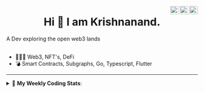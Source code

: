 <a href="https://twitter.com/incrypto32" target="_blank" rel="nofollow"><img align="right" alt="Pratik's Twitter" width="22px" src="https://cdn.jsdelivr.net/npm/simple-icons@v3/icons/twitter.svg" /></a><a href="https://www.linkedin.com/in/incrypto32" target="_blank" rel="nofollow"><img align="right" alt="Pratik's Linkdein" width="22px" src="https://cdn.jsdelivr.net/npm/simple-icons@v3/icons/linkedin.svg" /></a><a href="https://www.instagram.com/incrypto32" target="_blank" rel="nofollow"><img align="right" alt="Insta" width="22px" src="https://cdn.jsdelivr.net/npm/simple-icons@v3/icons/instagram.svg" /></a>

<center><h1> Hi 👋 I am Krishnanand. </h1></center>
A Dev exploring the open web3 lands

 <br /> 
 <br /> 

 
- 👨🏽‍💻  Web3, NFT's, DeFi
- 💣  Smart Contracts, Subgraphs, Go, Typescript, Flutter
<!-- - 🌐 Visit my [porfolio website](https://incrypt32.github.io/) for complete background and contact. -->


---


<details> 
 <summary>🤖 <b>My Weekly Coding Stats</b>: </summary>
<br>

<!--START_SECTION:waka-->

```text
TypeScript   21 hrs 39 mins  ███████████████████▒░░░░░   77.23 %
JSON         2 hrs 23 mins   ██░░░░░░░░░░░░░░░░░░░░░░░   08.53 %
CSS          1 hr 9 mins     █░░░░░░░░░░░░░░░░░░░░░░░░   04.14 %
JavaScript   1 hr 3 mins     █░░░░░░░░░░░░░░░░░░░░░░░░   03.80 %
YAML         53 mins         ▓░░░░░░░░░░░░░░░░░░░░░░░░   03.17 %
GraphQL      21 mins         ▒░░░░░░░░░░░░░░░░░░░░░░░░   01.29 %
```

<!--END_SECTION:waka-->

</details>


